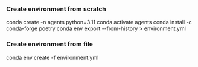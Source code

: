 ### Create environment from scratch

conda create -n agents python=3.11
conda activate agents
conda install -c conda-forge poetry 
conda env export --from-history > environment.yml


### Create environment from file 
conda env create -f environment.yml